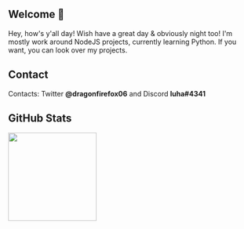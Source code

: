## Welcome :wave:

Hey, how's y'all day! Wish have a great day & obviously night too! I'm mostly work around NodeJS projects, currently learning Python. If you want, you can look over my projects.

## Contact

Contacts: Twitter **@dragonfirefox06** and Discord **luha#4341**


## GitHub Stats

<p align="left">
<a href="https://github.com/dragonfirefox">
<img height="180em" src="https://github-readme-stats-eight-theta.vercel.app/api?username=dragonfirefox&show_icons=true&theme=dracula&include_all_commits=true&count_private=true"/>
</a>
</p>
